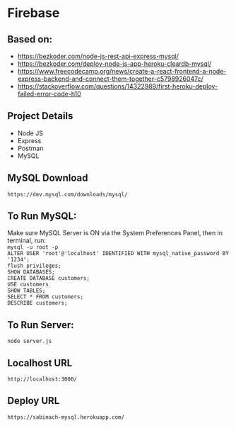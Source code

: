 # Firebase

## Based on:
- https://bezkoder.com/node-js-rest-api-express-mysql/
- https://bezkoder.com/deploy-node-js-app-heroku-cleardb-mysql/
- https://www.freecodecamp.org/news/create-a-react-frontend-a-node-express-backend-and-connect-them-together-c5798926047c/
- https://stackoverflow.com/questions/14322989/first-heroku-deploy-failed-error-code-h10

## Project Details
- Node JS
- Express
- Postman
- MySQL

## MySQL Download
```https://dev.mysql.com/downloads/mysql/```

## To Run MySQL:
Make sure MySQL Server is ON via the System Preferences Panel, then in terminal, run:                 
```mysql -u root -p```                 
```ALTER USER 'root'@'localhost' IDENTIFIED WITH mysql_native_password BY '1234';```                   
```flush privileges;```                 
```SHOW DATABASES;```             
```CREATE DATABASE customers;```                 
```USE customers```                 
```SHOW TABLES;```                 
```SELECT * FROM customers;```                 
```DESCRIBE customers;```

## To Run Server:
```node server.js```           

## Localhost URL
```http://localhost:3000/```

## Deploy URL
```https://sabinach-mysql.herokuapp.com/```
